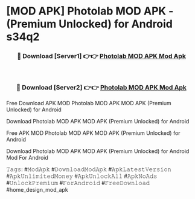 # [MOD APK] Photolab MOD APK - (Premium Unlocked) for Android s34q2



<div align="center">
<h3>🔴 Download [Server1] 👉👉 <a href="https://momento.my/?title=Photolab_MOD_APK">Photolab MOD APK Mod Apk</a></h3><br>

<h3>🔴 Download [Server2] 👉👉 <a href="https://momento.my/?title=Photolab_MOD_APK">Photolab MOD APK Mod Apk</a></h3>
</div>



Free Download APK MOD Photolab MOD APK MOD APK (Premium Unlocked) for Android

Download Photolab MOD APK MOD APK (Premium Unlocked) for Android

Free APK MOD Photolab MOD APK MOD APK (Premium Unlocked) for Android

Download Photolab MOD APK MOD APK (Premium Unlocked) for Android Mod For Android

𝚃𝚊𝚐𝚜: #𝙼𝚘𝚍𝙰𝚙𝚔 #𝙳𝚘𝚠𝚗𝚕𝚘𝚊𝚍𝙼𝚘𝚍𝙰𝚙𝚔 #𝙰𝚙𝚔𝙻𝚊𝚝𝚎𝚜𝚝𝚅𝚎𝚛𝚜𝚒𝚘𝚗 #𝙰𝚙𝚔𝚄𝚗𝚕𝚒𝚖𝚒𝚝𝚎𝚍𝙼𝚘𝚗𝚎𝚢 #𝙰𝚙𝚔𝚄𝚗𝚕𝚘𝚌𝚔𝙰𝚕𝚕 #𝙰𝚙𝚔𝙽𝚘𝙰𝚍𝚜 #𝚄𝚗𝚕𝚘𝚌𝚔𝙿𝚛𝚎𝚖𝚒𝚞𝚖 #𝙵𝚘𝚛𝙰𝚗𝚍𝚛𝚘𝚒𝚍 #𝙵𝚛𝚎𝚎𝙳𝚘𝚠𝚗𝚕𝚘𝚊𝚍 #home_design_mod_apk

